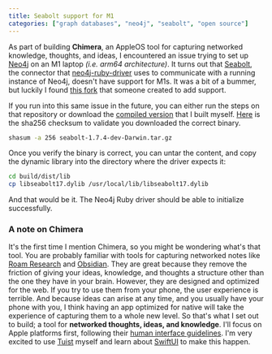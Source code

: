 ```yaml
---
title: Seabolt support for M1
categories: ["graph databases", "neo4j", "seabolt", "open source"]
---
```


As part of building **Chimera**,
an AppleOS tool for capturing networked knowledge, thoughts, and ideas,
I encountered an issue trying to set up [Neo4j](https://neo4j.com/developer/ruby/) on an M1 laptop *(i.e. arm64 architecture)*.
It turns out that [Seabolt](https://github.com/neo4j-drivers/seabolt),
the connector that [neo4j-ruby-driver](https://github.com/neo4jrb/neo4j-ruby-driver) uses to communicate with a running instance of Neo4j,
doesn't have support for M1s.
It was a bit of a bummer,
but luckily I found [this fork](https://github.com/teomores/seabolt-M1) that someone created to add support.

If you run into this same issue in the future,
you can either run the steps on that repository or download the [compiled version](/assets/tools/seabolt/seabolt-1.7.4-dev-Darwin.tar.gz) that I built myself.
[Here](seabolt-1.7.4-dev-Darwin.tar.gz.sha256) is the sha256 checksum to validate you downloaded the correct binary.

```bash
shasum -a 256 seabolt-1.7.4-dev-Darwin.tar.gz
```

Once you verify the binary is correct,
you can untar the content,
and copy the dynamic library into the directory where the driver expects it:

```bash
cd build/dist/lib
cp libseabolt17.dylib /usr/local/lib/libseabolt17.dylib
```

And that would be it.
The Neo4j Ruby driver should be able to initialize successfully.

### A note on Chimera

It's the first time I mention Chimera, 
so you might be wondering what's that tool.
You are probably familiar with tools for capturing networked notes like [Roam Research](https://roamresearch.com/) and [Obsidian](https://obsidian.md/).
They are great because they remove the friction of giving your ideas, knowledge, and thoughts a structure other than the one they have in your brain.
However,
they are designed and optimized for the web.
If you try to use them from your phone,
the user experience is terrible.
And because ideas can arise at any time,
and you usually have your phone with you,
I think having an app optimized for native will take the experience of capturing them to a whole new level.
So that's what I set out to build;
a tool for **networked thoughts, ideas, and knowledge**.
I'll focus on Apple platforms first, 
following their [human interface guidelines](https://developer.apple.com/design/human-interface-guidelines/).
I'm very excited to use [Tuist](https://tuist.io) myself and learn about [SwiftUI](https://developer.apple.com/xcode/swiftui/) to make this happen.